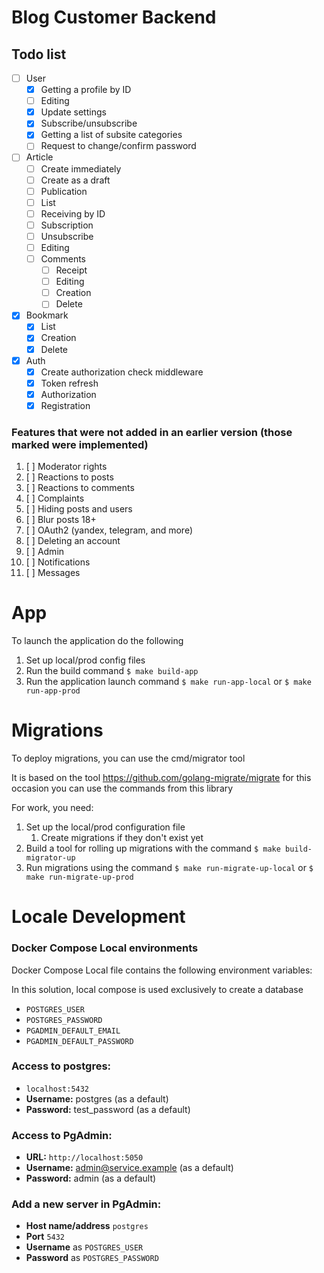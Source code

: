 # Blog Customer Backend

## Todo list
- [ ] User
   - [x] Getting a profile by ID
   - [ ] Editing
   - [x] Update settings
   - [x] Subscribe/unsubscribe
   - [x] Getting a list of subsite categories
   - [ ] Request to change/confirm password
- [ ] Article
   - [ ] Create immediately
   - [ ] Create as a draft
   - [ ] Publication
   - [ ] List
   - [ ] Receiving by ID
   - [ ] Subscription
   - [ ] Unsubscribe
   - [ ] Editing
   - [ ] Comments
      - [ ] Receipt
      - [ ] Editing
      - [ ] Creation
      - [ ] Delete
- [x] Bookmark
   - [x] List
   - [x] Creation
   - [x] Delete
- [x] Auth
   - [x] Create authorization check middleware
   - [x] Token refresh
   - [x] Authorization
   - [x] Registration

### Features that were not added in an earlier version (those marked were implemented)
1. [ ] Moderator rights
2. [ ] Reactions to posts
2. [ ] Reactions to comments
3. [ ] Complaints
4. [ ] Hiding posts and users
5. [ ] Blur posts 18+
6. [ ] OAuth2 (yandex, telegram, and more)
7. [ ] Deleting an account
8. [ ] Admin
9. [ ] Notifications
10. [ ] Messages

# App
To launch the application do the following

1. Set up local/prod config files
2. Run the build command ```$ make build-app```
3. Run the application launch command ```$ make run-app-local``` or ```$ make run-app-prod```

# Migrations
To deploy migrations, you can use the cmd/migrator tool

It is based on the tool https://github.com/golang-migrate/migrate for this occasion you can use the commands from this library

For work, you need:
1. Set up the local/prod configuration file
    1. Create migrations if they don't exist yet
2. Build a tool for rolling up migrations with the command ```$ make build-migrator-up```
3. Run migrations using the command ```$ make run-migrate-up-local``` or ```$ make run-migrate-up-prod```

# Locale Development

### Docker Compose Local environments
Docker Compose Local file contains the following environment variables:

In this solution, local compose is used exclusively to create a database

* `POSTGRES_USER`
* `POSTGRES_PASSWORD`
* `PGADMIN_DEFAULT_EMAIL`
* `PGADMIN_DEFAULT_PASSWORD`

### Access to postgres:
* `localhost:5432`
* **Username:** postgres (as a default)
* **Password:** test_password (as a default)

### Access to PgAdmin:
* **URL:** `http://localhost:5050`
* **Username:** admin@service.example (as a default)
* **Password:** admin (as a default)

### Add a new server in PgAdmin:
* **Host name/address** `postgres`
* **Port** `5432`
* **Username** as `POSTGRES_USER`
* **Password** as `POSTGRES_PASSWORD`